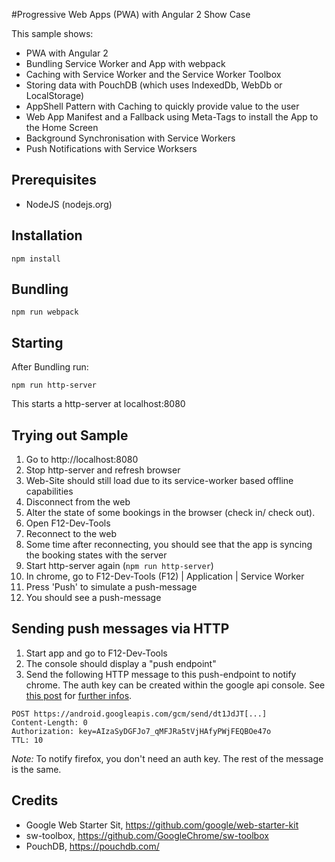 #Progressive Web Apps (PWA) with Angular 2 Show Case

This sample shows:

- PWA with Angular 2
- Bundling Service Worker and App with webpack
- Caching with Service Worker and the Service Worker Toolbox
- Storing data with PouchDB (which uses IndexedDb, WebDb or LocalStorage)
- AppShell Pattern with Caching to quickly provide value to the user
- Web App Manifest and a Fallback using Meta-Tags to install the App to the Home Screen
- Background Synchronisation with Service Workers
- Push Notifications with Service Worksers

## Prerequisites

- NodeJS (nodejs.org)

## Installation

```
npm install
```

## Bundling

```
npm run webpack
```

## Starting

After Bundling run:

```
npm run http-server
```

This starts a http-server at localhost:8080

## Trying out Sample

1. Go to http://localhost:8080
2. Stop http-server and refresh browser
3. Web-Site should still load due to its service-worker based offline capabilities
4. Disconnect from the web
5. Alter the state of some bookings in the browser (check in/ check out).
6. Open F12-Dev-Tools
7. Reconnect to the web
8. Some time after reconnecting, you should see that the app is syncing the booking states with the server
9. Start http-server again (``npm run http-server``)
10. In chrome, go to F12-Dev-Tools (F12) | Application | Service Worker
11. Press 'Push' to simulate a push-message
12. You should see a push-message

## Sending push messages via HTTP

1. Start app and go to F12-Dev-Tools
2. The console should display a "push endpoint"
3. Send the following HTTP message to this push-endpoint to notify chrome. The auth key can be created within the google api console. See [this post](https://developers.google.com/web/updates/2015/03/push-notifications-on-the-open-web) for [further infos](https://developers.google.com/web/updates/2015/03/push-notifications-on-the-open-web). 

```
POST https://android.googleapis.com/gcm/send/dt1JdJT[...]
Content-Length: 0
Authorization: key=AIzaSyDGFJo7_qMFJRa5tVjHAfyPWjFEQBOe47o
TTL: 10
```

*Note:* To notify firefox, you don't need an auth key. The rest of the message is the same.

## Credits

- Google Web Starter Sit, https://github.com/google/web-starter-kit
- sw-toolbox, https://github.com/GoogleChrome/sw-toolbox 
- PouchDB, https://pouchdb.com/
